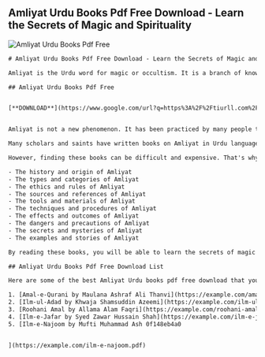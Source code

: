 ## Amliyat Urdu Books Pdf Free Download - Learn the Secrets of Magic and Spirituality

 
![Amliyat Urdu Books Pdf Free](https://lookaside.fbsbx.com/lookaside/crawler/media/?media_id=242501620034628)

 ```html <title>Amliyat Urdu Books Pdf Free Download - Learn the Secrets of Magic and Spirituality</title> <meta name="description" content="Are you looking for Amliyat Urdu books pdf free download? If yes, then you are in the right place. In this article, we will share with you some of the best Amliyat Urdu books that you can download and read online for free. These books will teach you the secrets of magic and spirituality in Urdu language.">  
# Amliyat Urdu Books Pdf Free Download - Learn the Secrets of Magic and Spirituality
 
Amliyat is the Urdu word for magic or occultism. It is a branch of knowledge that deals with the hidden forces of nature and the unseen realms of existence. Amliyat is also a practice of using these forces for various purposes, such as healing, protection, attraction, wealth, success, love, and more.
 
## Amliyat Urdu Books Pdf Free


[**DOWNLOAD**](https://www.google.com/url?q=https%3A%2F%2Ftiurll.com%2F2tKNFK&sa=D&sntz=1&usg=AOvVaw2rKVu1Dq_9L-39uguurgpy)

 
Amliyat is not a new phenomenon. It has been practiced by many people throughout history and across different cultures and religions. However, Amliyat has a special place in the Islamic tradition, as it is based on the teachings of the Quran and the Sunnah of the Prophet Muhammad (peace be upon him).
 
Many scholars and saints have written books on Amliyat in Urdu language, explaining its principles, methods, and benefits. These books are a treasure of wisdom and guidance for anyone who wants to learn and practice Amliyat.
 
However, finding these books can be difficult and expensive. That's why we have compiled a list of some of the best Amliyat Urdu books pdf free download that you can access online. These books are written by renowned authors and experts in the field of Amliyat. They cover various topics and aspects of Amliyat, such as:
 
- The history and origin of Amliyat
- The types and categories of Amliyat
- The ethics and rules of Amliyat
- The sources and references of Amliyat
- The tools and materials of Amliyat
- The techniques and procedures of Amliyat
- The effects and outcomes of Amliyat
- The dangers and precautions of Amliyat
- The secrets and mysteries of Amliyat
- The examples and stories of Amliyat

By reading these books, you will be able to learn the secrets of magic and spirituality in Urdu language. You will also be able to apply them in your life to achieve your goals and desires.
 
## Amliyat Urdu Books Pdf Free Download List
 
Here are some of the best Amliyat Urdu books pdf free download that you can find online:

1. [Amal-e-Qurani by Maulana Ashraf Ali Thanvi](https://example.com/amal-e-qurani.pdf): This book is a collection of Quranic verses that can be used for various purposes, such as protection, healing, success, love, etc.
2. [Ilm-ul-Adad by Khwaja Shamsuddin Azeemi](https://example.com/ilm-ul-adad.pdf): This book is a comprehensive guide to the science of numerology in Islam. It explains how to calculate and interpret the numbers related to names, dates, events, etc.
3. [Roohani Amal by Allama Alam Faqri](https://example.com/roohani-amal.pdf): This book is a compilation of spiritual practices that can help you achieve your spiritual goals, such as purification, enlightenment, connection with Allah, etc.
4. [Ilm-e-Jafar by Syed Zawar Hussain Shah](https://example.com/ilm-e-jafar.pdf): This book is an introduction to the art of divination in Islam. It teaches how to use the letters of the Arabic alphabet to reveal hidden information and future events.
5. [Ilm-e-Najoom by Mufti Muhammad Ash 0f148eb4a0


](https://example.com/ilm-e-najoom.pdf)
